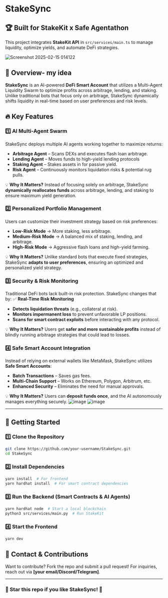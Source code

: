 # StakeSync

## 🏆 Built for StakeKit x Safe Agentathon
This project integrates **StakeKit API** in `src/services/main.ts` to manage liquidity, optimize yields, and automate DeFi strategies.

![Screenshot 2025-02-15 014122](https://github.com/user-attachments/assets/7620f255-4bff-46f2-a43b-13c30e858033)

## 🚀 Overview- my idea
**StakeSync** is an AI-powered **DeFi Smart Account** that utilizes a Multi-Agent Liquidity Swarm to optimize profits across arbitrage, lending, and staking. Unlike traditional bots that focus only on arbitrage, StakeSync dynamically shifts liquidity in real-time based on user preferences and risk levels.

## 🔥 Key Features

### 1️⃣ AI Multi-Agent Swarm
StakeSync deploys multiple AI agents working together to maximize returns:
- **Arbitrage Agent** – Scans DEXs and executes flash loan arbitrage.
- **Lending Agent** – Moves funds to high-yield lending protocols
- **Staking Agent** – Stakes assets in for passive yield.
- **Risk Agent** – Continuously monitors liquidation risks & potential rug pulls.

💡 **Why It Matters?**
Instead of focusing solely on arbitrage, StakeSync **dynamically reallocates funds** across arbitrage, lending, and staking to ensure maximum yield generation.

### 2️⃣ Personalized Portfolio Management
Users can customize their investment strategy based on risk preferences:
- **Low-Risk Mode** → More staking, less arbitrage.
- **Medium-Risk Mode** → A balanced mix of staking, lending, and arbitrage.
- **High-Risk Mode** → Aggressive flash loans and high-yield farming.

💡 **Why It Matters?**
Unlike standard bots that execute fixed strategies, StakeSync **adapts to user preferences**, ensuring an optimized and personalized yield strategy.

### 3️⃣ Security & Risk Monitoring
Traditional DeFi bots lack built-in risk protection. StakeSync changes that by:
✅ **Real-Time Risk Monitoring**
- **Detects liquidation threats** (e.g., collateral at risk).
- **Monitors impermanent loss** to prevent unfavorable LP positions.
- **Scans for smart contract exploits** before interacting with any protocol.

💡 **Why It Matters?**
Users get **safer and more sustainable profits** instead of blindly running arbitrage strategies that could lead to losses.

### 4️⃣ Safe Smart Account Integration
Instead of relying on external wallets like MetaMask, StakeSync utilizes **Safe Smart Accounts**:
- **Batch Transactions** – Saves gas fees.
- **Multi-Chain Support** – Works on Ethereum, Polygon, Arbitrum, etc.
- **Enhanced Security** – Eliminates the need for manual approvals.

💡 **Why It Matters?**
Users can **deposit funds once**, and the AI autonomously manages everything securely.
![image](https://github.com/user-attachments/assets/c4259856-be43-4317-b720-97f2b9d8a906)
![image](https://github.com/user-attachments/assets/ba947e28-e9ca-420d-9922-8853f40998d8)

---

## 🚀 Getting Started
### 1️⃣ Clone the Repository
```bash
git clone https://github.com/your-username/StakeSync.git
cd StakeSync
```

### 2️⃣ Install Dependencies
```bash
yarn install  # For frontend
yarn hardhat install  # For smart contract dependencies
```

### 3️⃣ Run the Backend (Smart Contracts & AI Agents)
```bash
yarn hardhat node  # Start a local blockchain
python3 src/services/main.py  # Run StakeKit
```

### 4️⃣ Start the Frontend
```bash
yarn dev
```


## 📩 Contact & Contributions
Want to contribute? Fork the repo and submit a pull request! For inquiries, reach out via **[your email/Discord/Telegram]**.

---

### 🌟 Star this repo if you like StakeSync! 🌟
